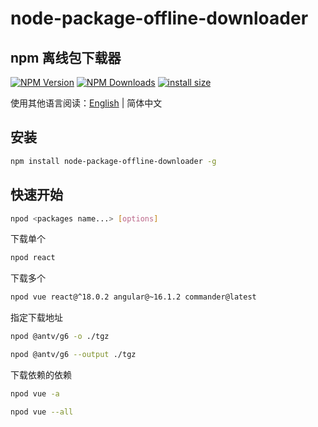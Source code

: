 # node-package-offline-downloader

## npm 离线包下载器

[![NPM Version](http://img.shields.io/npm/v/node-package-offline-downloader.svg?style=flat)](https://www.npmjs.org/package/node-package-offline-downloader)
[![NPM Downloads](https://img.shields.io/npm/dm/node-package-offline-downloader.svg?style=flat)](https://npmcharts.com/compare/node-package-offline-downloader?minimal=true)
[![install size](https://packagephobia.com/badge?p=node-package-offline-downloader)](https://packagephobia.com/result?p=node-package-offline-downloader)

使用其他语言阅读：[English](./README.md) | 简体中文

## 安装

```sh
npm install node-package-offline-downloader -g
```

## 快速开始

```sh
npod <packages name...> [options]
```

下载单个
```sh
npod react
```

下载多个
```sh
npod vue react@^18.0.2 angular@~16.1.2 commander@latest
```

指定下载地址
```sh
npod @antv/g6 -o ./tgz

npod @antv/g6 --output ./tgz
```

下载依赖的依赖
```sh
npod vue -a

npod vue --all
```